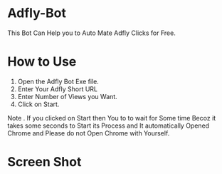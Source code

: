 # Adfly-Bot

This Bot Can Help you to Auto Mate Adfly Clicks for Free.

# How to Use

1. Open the Adfly Bot Exe file.
2. Enter Your Adfly Short URL
3. Enter Number of Views you Want.
4. Click on Start.

Note . If you clicked on Start then You to to wait for Some time Becoz it takes some seconds to Start its Process and It automatically Opened Chrome and Please do not Open Chrome with Yourself. 

# Screen Shot

